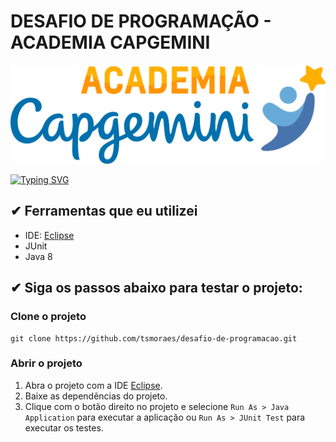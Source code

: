 # DESAFIO DE PROGRAMAÇÃO - ACADEMIA CAPGEMINI

![cover](logo-capgemini.png)

[![Typing SVG](https://readme-typing-svg.herokuapp.com?color=%2336BCF7&size=25&center=true&vCenter=true&lines=Este+projeto+eu+fiz+para+;que+ele+seja+avaliado+pela+;Academia+T%C3%A9cnica+Capgemini)](https://git.io/typing-svg)

## ✔ Ferramentas que eu utilizei

- IDE: [Eclipse](https://www.eclipse.org/downloads/)
- JUnit
- Java 8

## ✔ Siga os passos abaixo para testar o projeto:



### Clone o projeto

```shell
git clone https://github.com/tsmoraes/desafio-de-programacao.git
```

### Abrir o projeto

1. Abra o projeto com a IDE [Eclipse](https://www.eclipse.org/downloads/).
2. Baixe as dependências do projeto. 
3. Clique com o botão direito no projeto e selecione `Run As > Java Application` 
para executar a aplicação ou `Run As > JUnit Test` para executar os testes.
   

